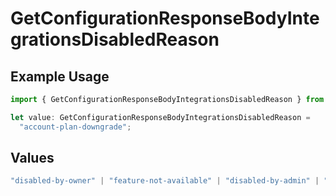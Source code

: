 # GetConfigurationResponseBodyIntegrationsDisabledReason

## Example Usage

```typescript
import { GetConfigurationResponseBodyIntegrationsDisabledReason } from "@vercel/sdk/models/operations/getconfiguration.js";

let value: GetConfigurationResponseBodyIntegrationsDisabledReason =
  "account-plan-downgrade";
```

## Values

```typescript
"disabled-by-owner" | "feature-not-available" | "disabled-by-admin" | "original-owner-left-the-team" | "account-plan-downgrade" | "original-owner-role-downgraded"
```